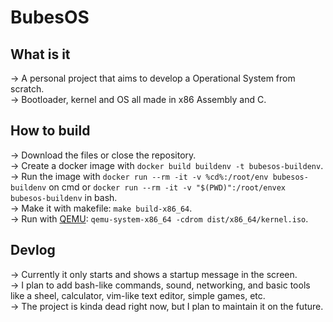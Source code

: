 # BubesOS

## What is it

-> A personal project that aims to develop a Operational System from scratch.  
-> Bootloader, kernel and OS all made in x86 Assembly and C.  

## How to build

-> Download the files or close the repository.  
-> Create a docker image with `docker build buildenv -t bubesos-buildenv`.  
-> Run the image with `docker run --rm -it -v %cd%:/root/env bubesos-buildenv` on cmd or `docker run --rm -it -v "$(PWD)":/root/envex bubesos-buildenv` in bash.  
-> Make it with makefile: `make build-x86_64`.  
-> Run with [QEMU](https://www.qemu.org/download/): `qemu-system-x86_64 -cdrom dist/x86_64/kernel.iso`.  

## Devlog

-> Currently it only starts and shows a startup message in the screen.  
-> I plan to add bash-like commands, sound, networking, and basic tools like a sheel, calculator, vim-like text editor, simple games, etc.  
-> The project is kinda dead right now, but I plan to maintain it on the future.  
